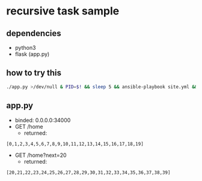 # recursive task sample

## dependencies
- python3
- flask (app.py)


## how to try this

```sh
./app.py >/dev/null & PID=$! && sleep 5 && ansible-playbook site.yml && sleep 5 ; kill $PID
```


## app.py

- binded: 0.0.0.0:34000
- GET /home
    - returned:
```
[0,1,2,3,4,5,6,7,8,9,10,11,12,13,14,15,16,17,18,19]
```
- GET /home?next=20
    - returned:
```
[20,21,22,23,24,25,26,27,28,29,30,31,32,33,34,35,36,37,38,39]
```
